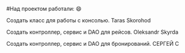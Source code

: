 #Над проектом работали: 😄

Создать класс для работы с консолью.
Taras Skorohod

Создать контроллер, сервис и DAO для рейсов.
Oleksandr Skyrda

Создать контроллер, сервис и DAO для бронирований.
СЕРГЕЙ С
